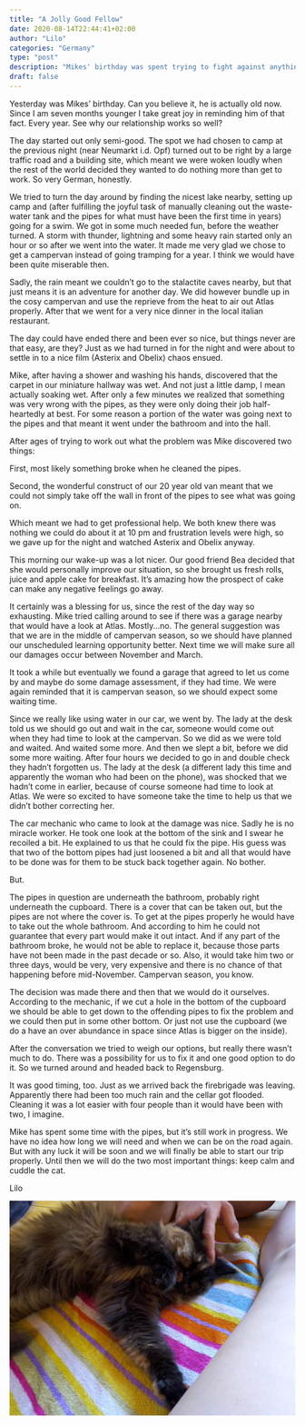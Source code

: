 ```yaml
---
title: "A Jolly Good Fellow"
date: 2020-08-14T22:44:41+02:00
author: "Lilo"
categories: "Germany"
type: "post"
description: "Mikes' birthday was spent trying to fight against anything and everything that tried to ruin the day. However, Atlas the campervan (also known lovingly as the \"old man\") had other plans."
draft: false
---
```


Yesterday was Mikes’ birthday. Can you believe it, he is actually old now. Since I am seven months younger I take great joy in reminding him of that fact. Every year. See why our relationship works so well?

The day started out only semi-good. The spot we had chosen to camp at the previous night (near Neumarkt i.d. Opf) turned out to be right by a large traffic road and a building site, which meant we were woken loudly when the rest of the world decided they wanted to do nothing more than get to work. So very German, honestly.

We tried to turn the day around by finding the nicest lake nearby, setting up camp and (after fulfilling the joyful task of manually cleaning out the waste-water tank and the pipes for what must have been the first time in years) going for a swim. We got in some much needed fun, before the weather turned. A storm with thunder, lightning and some heavy rain started only an hour or so after we went into the water. It made me very glad we chose to get a campervan instead of going tramping for a year. I think we would have been quite miserable then.

Sadly, the rain meant we couldn’t go to the stalactite caves nearby, but that just means it is an adventure for another day. We did however bundle up in the cosy campervan and use the reprieve from the heat to air out Atlas properly. After that we went for a very nice dinner in the local italian restaurant.

The day could have ended there and been ever so nice, but things never are that easy, are they? Just as we had turned in for the night and were about to settle in to a nice film (Asterix and Obelix) chaos ensued.

Mike, after having a shower and washing his hands, discovered that the carpet in our miniature hallway was wet. And not just a little damp, I mean actually soaking wet. After only a few minutes we realized that something was very wrong with the pipes, as they were only doing their job half-heartedly at best. For some reason a portion of the water was going next to the pipes and that meant it went under the bathroom and into the hall.

After ages of trying to work out what the problem was Mike discovered two things:

First, most likely something broke when he cleaned the pipes.

Second, the wonderful construct of our 20 year old van meant that we could not simply take off the wall in front of the pipes to see what was going on.

Which meant we had to get professional help. We both knew there was nothing we could do about it at 10 pm and frustration levels were high, so we gave up for the night and watched Asterix and Obelix anyway.

This morning our wake-up was a lot nicer. Our good friend Bea decided that she would personally improve our situation, so she brought us fresh rolls, juice and apple cake for breakfast. It’s amazing how the prospect of cake can make any negative feelings go away.

It certainly was a blessing for us, since the rest of the day way so exhausting. Mike tried calling around to see if there was a garage nearby that would have a look at Atlas. Mostly...no. The general suggestion was that we are in the middle of campervan season, so we should have planned our unscheduled learning opportunity better. Next time we will make sure all our damages occur between November and March.

It took a while but eventually we found a garage that agreed to let us come by and maybe do some damage assessment, if they had time. We were again reminded that it is campervan season, so we should expect some waiting time.

Since we really like using water in our car, we went by. The lady at the desk told us we should go out and wait in the car, someone would come out when they had time to look at the campervan. So we did as we were told and waited. And waited some more. And then we slept a bit, before we did some more waiting. After four hours we decided to go in and double check they hadn’t forgotten us. The lady at the desk (a different lady this time and apparently the woman who had been on the phone), was shocked that we hadn’t come in earlier, because of course someone had time to look at Atlas. We were so excited to have someone take the time to help us that we didn’t bother correcting her.

The car mechanic who came to look at the damage was nice. Sadly he is no miracle worker. He took one look at the bottom of the sink and I swear he recoiled a bit. He explained to us that he could fix the pipe. His guess was that two of the bottom pipes had just loosened a bit and all that would have to be done was for them to be stuck back together again. No bother.

But.

The pipes in question are underneath the bathroom, probably right underneath the cupboard. There is a cover that can be taken out, but the pipes are not where the cover is. To get at the pipes properly he would have to take out the whole bathroom. And according to him he could not guarantee that every part would make it out intact. And if any part of the bathroom broke, he would not be able to replace it, because those parts have not been made in the past decade or so. Also, it would take him two or three days, would be very, very expensive and there is no chance of that happening before mid-November. Campervan season, you know.

The decision was made there and then that we would do it ourselves. According to the mechanic, if we cut a hole in the bottom of the cupboard we should be able to get down to the offending pipes to fix the problem and we could then put in some other bottom. Or just not use the cupboard (we do a have an over abundance in space since Atlas is bigger on the inside).

After the conversation we tried to weigh our options, but really there wasn’t much to do. There was a possibility for us to fix it and one good option to do it. So we turned around and headed back to Regensburg.

It was good timing, too. Just as we arrived back the firebrigade was leaving. Apparently there had been too much rain and the cellar got flooded. Cleaning it was a lot easier with four people than it would have been with two, I imagine.

Mike has spent some time with the pipes, but it’s still work in progress. We have no idea how long we will need and when we can be on the road again. But with any luck it will be soon and we will finally be able to start our trip properly.
Until then we will do the two most important things: keep calm and cuddle the cat.

Lilo

![Wookie the cat](wookie.jpg)

